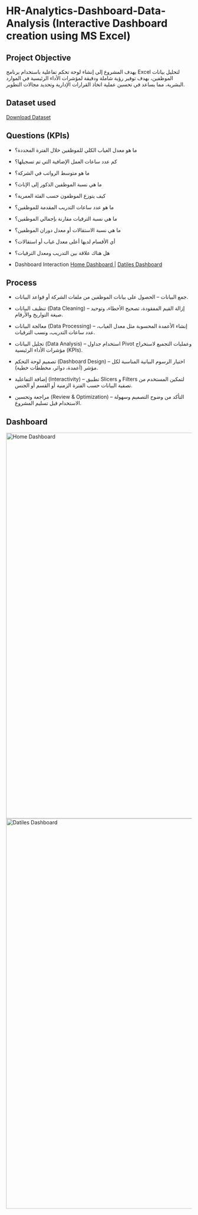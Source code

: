 # HR-Analytics-Dashboard-Data-Analysis (Interactive Dashboard creation using MS Excel)
## Project Objective
يهدف المشروع إلى إنشاء لوحة تحكم تفاعلية باستخدام برنامج Excel لتحليل بيانات الموظفين، بهدف توفير رؤية شاملة ودقيقة لمؤشرات الأداء الرئيسية في الموارد البشرية، مما يساعد في تحسين عملية اتخاذ القرارات الإدارية وتحديد مجالات التطوير.
## Dataset used
[Download Dataset](https://github.com/Mohamed-Nofal-DataAnalysis/HR-Analytics-Dashboard/blob/main/HR_Dataset%20.xlsx)
## Questions (KPIs)
- ما هو معدل الغياب الكلي للموظفين خلال الفترة المحددة؟

- كم عدد ساعات العمل الإضافية التي تم تسجيلها؟

- ما هو متوسط الرواتب في الشركة؟

- ما هي نسبة الموظفين الذكور إلى الإناث؟

- كيف يتوزع الموظفون حسب الفئة العمرية؟

- ما هو عدد ساعات التدريب المقدمة للموظفين؟

- ما هي نسبة الترقيات مقارنة بإجمالي الموظفين؟

- ما هي نسبة الاستقالات أو معدل دوران الموظفين؟

- أي الأقسام لديها أعلى معدل غياب أو استقالات؟

- هل هناك علاقة بين التدريب ومعدل الترقيات؟
- Dashboard Interaction [Home Dashboard ](https://github.com/Mohamed-Nofal-DataAnalysis/HR-Analytics-Dashboard/blob/main/Home%20Dashboard.png)  | [Datiles Dashboard ](https://github.com/Mohamed-Nofal-DataAnalysis/HR-Analytics-Dashboard/blob/main/Details%20Dashboard.png)

## Process
- جمع البيانات – الحصول على بيانات الموظفين من ملفات الشركة أو قواعد البيانات.

- تنظيف البيانات (Data Cleaning) – إزالة القيم المفقودة، تصحيح الأخطاء، وتوحيد صيغة التواريخ والأرقام.

- معالجة البيانات (Data Processing) – إنشاء الأعمدة المحسوبة مثل معدل الغياب، عدد ساعات التدريب، ونسب الترقيات.

- تحليل البيانات (Data Analysis) – استخدام جداول Pivot وعمليات التجميع لاستخراج مؤشرات الأداء الرئيسية (KPIs).

- تصميم لوحة التحكم (Dashboard Design) – اختيار الرسوم البيانية المناسبة لكل مؤشر (أعمدة، دوائر، مخططات خطية).

- إضافة التفاعلية (Interactivity) – تطبيق Slicers و Filters لتمكين المستخدم من تصفية البيانات حسب الفترة الزمنية أو القسم أو الجنس.

- مراجعة وتحسين (Review & Optimization) – التأكد من وضوح التصميم وسهولة الاستخدام قبل تسليم المشروع.
## Dashboard
<img width="2489" height="1046" alt="Home Dashboard" src="https://github.com/user-attachments/assets/42bc9bc2-ab8c-4d60-a6cc-76341cce30a8" />
<img width="2461" height="1058" alt="Datiles Dashboard" src="https://github.com/user-attachments/assets/6ff7583f-eba7-4d85-9523-166d5198bec3" />

